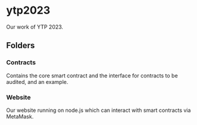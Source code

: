 # ytp2023
Our work of YTP 2023.

## Folders
### Contracts
Contains the core smart contract and the interface for contracts to be audited, and an example.
### Website
Our website running on node.js which can interact with smart contracts via MetaMask.
